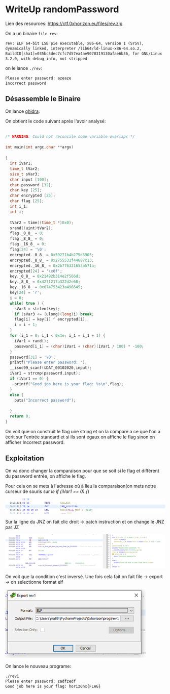 # WriteUp randomPassword

Lien des resources: https://ctf.0xhorizon.eu/files/rev.zip

On a un binaire `file rev`:
```
rev: ELF 64-bit LSB pie executable, x86-64, version 1 (SYSV), dynamically linked, interpreter /lib64/ld-linux-x86-64.so.2, BuildID[sha1]=035bc5dec7cfc7d57ea4ae9070319130afae6b36, for GNU/Linux 3.2.0, with debug_info, not stripped
```

on le lance `./rev`:
```
Please enter password: azeaze
Incorrect password
```

## Désassemble le Binaire

On lance [ghidra](https://ghidra-sre.org/InstallationGuide.html):

On obtient le code suivant après l'avoir analysé:

```c

/* WARNING: Could not reconcile some variable overlaps */

int main(int argc,char **argv)

{
  int iVar1;
  time_t tVar2;
  size_t sVar3;
  char input [100];
  char password [32];
  char key [25];
  char encrypted [25];
  char flag [25];
  int i_1;
  int i;
  
  tVar2 = time((time_t *)0x0);
  srand((uint)tVar2);
  flag._0_8_ = 0;
  flag._8_8_ = 0;
  flag._16_8_ = 0;
  flag[24] = '\0';
  encrypted._0_8_ = 0x59271b4b275d3905;
  encrypted._8_8_ = 0x2755531f44687c13;
  encrypted._16_8_ = 0x2b776321653a571a;
  encrypted[24] = '\x0f';
  key._0_8_ = 0x21492b314e2f566d;
  key._8_8_ = 0x4271217a322d2e68;
  key._16_8_ = 0x674753423a496645;
  key[24] = 'r';
  i = 0;
  while( true ) {
    sVar3 = strlen(key);
    if (sVar3 <= (ulong)(long)i) break;
    flag[i] = key[i] ^ encrypted[i];
    i = i + 1;
  }
  for (i_1 = 0; i_1 < 0x1e; i_1 = i_1 + 1) {
    iVar1 = rand();
    password[i_1] = (char)iVar1 + (char)(iVar1 / 100) * -100;
  }
  password[31] = '\0';
  printf("Please enter password: ");
  __isoc99_scanf(&DAT_00102020,input);
  iVar1 = strcmp(password,input);
  if (iVar1 == 0) {
    printf("Good job here is your flag: %s\n",flag);
  }
  else {
    puts("Incorrect password");

  }
  return 0;
}
```

On voit que on construit le flag une string et on la compare a ce que l'on a écrit sur l'entrée standard et si ils sont égaux on affiche le flag sinon on afficher Incorrect password.

## Exploitation
On va donc changer la comparaison pour que se soit si le flag et différent du password entrée, on affiche le flag.

Pour cela on se mets à l'adresse où à lieu la comparaison(on mets notre curseur de souris sur *le if (iVar1 == 0) {*)

![img/ghidra_jnz](img/ghidra_jnz.PNG)

Sur la ligne du JNZ on fait clic droit -> patch instruction et on change le JNZ par JZ

![img/ghidra_jnz](img/ghidra_jz.PNG)

On voit que la condition c'est inversé.
Une fois cela fait on fait file -> export -> on selectionne format elf

![img/ghidra_jnz](img/ghidra_export.PNG)

On lance le nouveau programe:

```
./rev1 
Please enter password: zadfzedf
Good job here is your flag: horiz0nx{FLAG}
```
